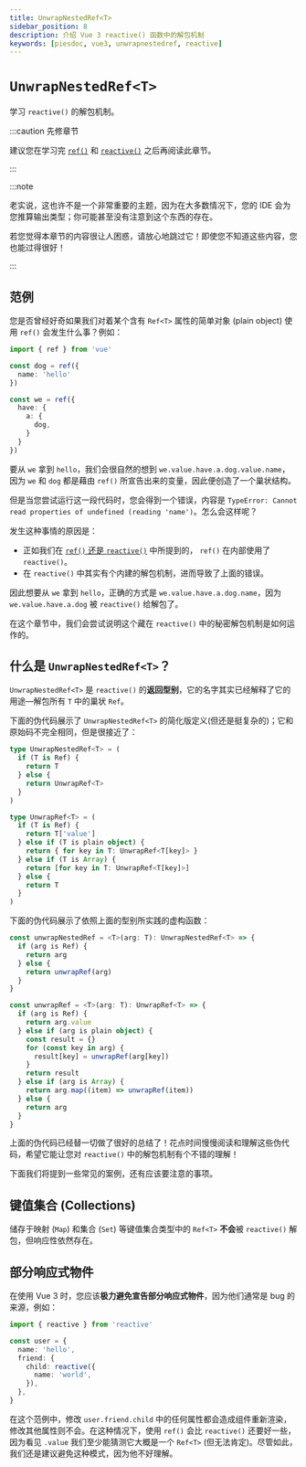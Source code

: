 ```yaml
---
title: UnwrapNestedRef<T>
sidebar_position: 8
description: 介绍 Vue 3 reactive() 函数中的解包机制
keywords: [piesdoc, vue3, unwrapnestedref, reactive]
---
```


# `UnwrapNestedRef<T>`

学习 `reactive()` 的解包机制。

:::caution 先修章节

建议您在学习完 [`ref()`](./ref-and-ref) 和 [`reactive()`](./reactive) 之后再阅读此章节。

:::

:::note

老实说，这也许不是一个非常重要的主题，因为在大多数情况下，您的 IDE 会为您推算输出类型；你可能甚至没有注意到这个东西的存在。

若您觉得本章节的内容很让人困惑，请放心地跳过它！即使您不知道这些内容，您也能过得很好！

:::

## 范例

您是否曾经好奇如果我们对着某个含有 `Ref<T>` 属性的简单对象 (plain object) 使用 `ref()` 会发生什么事？例如：

```ts showLineNumbers
import { ref } from 'vue'

const dog = ref({
  name: 'hello'
})

const we = ref({
  have: {
    a: {
      dog,
    }
  }
})
```

要从 `we` 拿到 `hello`，我们会很自然的想到 `we.value.have.a.dog.value.name`，因为 `we` 和 `dog` 都是藉由 `ref()` 所宣告出来的变量，因此便创造了一个巢状结构。

但是当您尝试运行这一段代码时，您会得到一个错误，内容是 `TypeError: Cannot read properties of undefined (reading 'name')`。怎么会这样呢？

发生这种事情的原因是：

- 正如我们在 [`ref()` 还是 `reactive()`](./ref-or-reactive#ref-的运作原理) 中所提到的， `ref()` 在内部使用了 `reactive()`。
- 在 `reactive()` 中其实有个内建的解包机制，进而导致了上面的错误。

因此想要从 `we` 拿到 `hello`，正确的方式是 `we.value.have.a.dog.name`，因为 `we.value.have.a.dog` 被 `reactive()` 给解包了。

在这个章节中，我们会尝试说明这个藏在 `reactive()` 中的秘密解包机制是如何运作的。

## 什么是 `UnwrapNestedRef<T>`？

`UnwrapNestedRef<T>` 是 `reactive()` 的**返回型别**，它的名字其实已经解释了它的用途—解包所有 `T` 中的巢状 `Ref`。 

下面的伪代码展示了 `UnwrapNestedRef<T>` 的简化版定义(但还是挺复杂的)；它和原始码不完全相同，但是很接近了：

```ts showLineNumbers
type UnwrapNestedRef<T> = (
  if (T is Ref) {
    return T
  } else {
    return UnwrapRef<T>
  }
)

type UnwrapRef<T> = (
  if (T is Ref) {
    return T['value']
  } else if (T is plain object) {
    return { for key in T: UnwrapRef<T[key]> }
  } else if (T is Array) {
    return [for key in T: UnwrapRef<T[key]>]
  } else {
    return T
  }
)
```

下面的伪代码展示了依照上面的型别所实践的虚构函数：

```ts showLineNumbers
const unwrapNestedRef = <T>(arg: T): UnwrapNestedRef<T> => {
  if (arg is Ref) {
    return arg
  } else {
    return unwrapRef(arg)
  }
}

const unwrapRef = <T>(arg: T): UnwrapRef<T> => {
  if (arg is Ref) {
    return arg.value
  } else if (arg is plain object) {
    const result = {}
    for (const key in arg) {
      result[key] = unwrapRef(arg[key])
    }
    return result
  } else if (arg is Array) {
    return arg.map((item) => unwrapRef(item))
  } else {
    return arg
  }
}
```

上面的伪代码已经替一切做了很好的总结了！花点时间慢慢阅读和理解这些伪代码，希望它能让您对 `reactive()` 中的解包机制有个不错的理解！

下面我们将提到一些常见的案例，还有应该要注意的事项。

## 键值集合 (Collections)

储存于映射 (`Map`) 和集合 (`Set`) 等键值集合类型中的 `Ref<T>` **不会**被 `reactive()` 解包，但响应性依然存在。

## 部分响应式物件

在使用 Vue 3 时，您应该**极力避免宣告部分响应式物件**，因为他们通常是 bug 的来源，例如：


```ts showLineNumbers
import { reactive } from 'reactive'

const user = {
  name: 'hello',
  friend: {
    child: reactive({
      name: 'world',
    }),
  },
}
```

在这个范例中，修改 `user.friend.child` 中的任何属性都会造成组件重新渲染，修改其他属性则不会。在这种情况下，使用 `ref()` 会比 `reactive()` 还要好一些，因为看见 `.value` 我们至少能猜测它大概是一个 `Ref<T>` (但无法肯定)。尽管如此，我们还是建议避免这种模式，因为他不好理解。